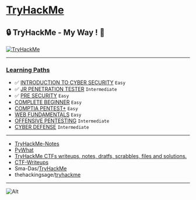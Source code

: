 # [TryHackMe](https://tryhackme.com/)

## 🔒 TryHackMe - My Way ! 📝

<a href="https://tryhackme.com/p/Anlominus">
  <img src="https://tryhackme-badges.s3.amazonaws.com/Anlominus.png" alt="TryHackMe">
</a>

---

### [Learning Paths ](https://github.com/Anlominus/TryHackMe/tree/main/Learning%20Path#learning-paths)

- ✅ [INTRODUCTION TO CYBER SECURITY](https://github.com/Anlominus/TryHackMe/blob/main/Learning%20Path/Introduction%20to%20Cyber%20Security.md) `Easy`
- ✅ [JR PENETRATION TESTER](https://github.com/Anlominus/TryHackMe/blob/main/Learning%20Path/Jr%20Penetration%20Tester.md) `Intermediate`
- ✅ [PRE SECURITY](https://github.com/Anlominus/TryHackMe/blob/main/Learning%20Path/Pre%20Security.md) `Easy`
- [COMPLETE BEGINNER](https://github.com/Anlominus/TryHackMe/tree/main/Learning%20Path/Complete%20Beginner) `Easy`
- [COMPTIA PENTEST+](https://github.com/Anlominus/TryHackMe/blob/main/Learning%20Path/CompTIA%20Pentest%2B.md) `Easy`
- [WEB FUNDAMENTALS](https://github.com/Anlominus/TryHackMe/blob/main/Learning%20Path/Web%20Fundamentals.md) `Easy`
- [OFFENSIVE PENTESTING](https://github.com/Anlominus/TryHackMe/blob/main/Learning%20Path/Offensive%20Pentesting.md) `Intermediate`
- [CYBER DEFENSE](https://github.com/Anlominus/TryHackMe/blob/main/Learning%20Path/Cyber%20Defense.md) `Intermediate`


---

- [TryHackMe-Notes](https://github.com/nargaw/TryHackMe-Notes)
- [PyWhat](https://github.com/bee-san/pyWhat)
- [TryHackMe CTFs writeups, notes, dratfs, scrabbles, files and solutions.](https://github.com/edoardottt/tryhackme-ctf)
- [CTF-Writeups](https://github.com/AbdullahRizwan101/CTF-Writeups/tree/master/TryHackMe)
- Sma-Das/[TryHackMe](https://github.com/Sma-Das/TryHackMe0)
- thehackingsage/[tryhackme](https://github.com/thehackingsage/tryhackme)

---

![Alt](https://repobeats.axiom.co/api/embed/fa913abe688e84ef0c5d641cb9688c4b9a45953c.svg "Repobeats analytics image")
